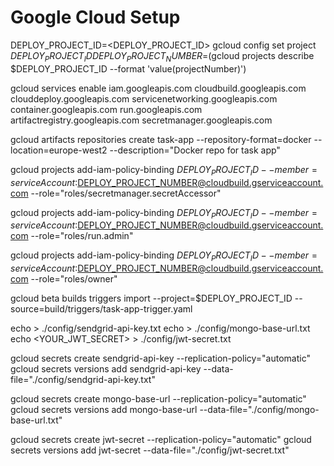# Google Cloud Setup

DEPLOY_PROJECT_ID=<DEPLOY_PROJECT_ID>
gcloud config set project $DEPLOY_PROJECT_ID
DEPLOY_PROJECT_NUMBER=$(gcloud projects describe $DEPLOY_PROJECT_ID --format 'value(projectNumber)')

gcloud services enable iam.googleapis.com cloudbuild.googleapis.com clouddeploy.googleapis.com servicenetworking.googleapis.com container.googleapis.com run.googleapis.com artifactregistry.googleapis.com secretmanager.googleapis.com

gcloud artifacts repositories create task-app --repository-format=docker --location=europe-west2 --description="Docker repo for task app"

gcloud projects add-iam-policy-binding $DEPLOY_PROJECT_ID --member=serviceAccount:$DEPLOY_PROJECT_NUMBER@cloudbuild.gserviceaccount.com --role="roles/secretmanager.secretAccessor"

gcloud projects add-iam-policy-binding $DEPLOY_PROJECT_ID --member=serviceAccount:$DEPLOY_PROJECT_NUMBER@cloudbuild.gserviceaccount.com --role="roles/run.admin"

gcloud projects add-iam-policy-binding $DEPLOY_PROJECT_ID --member=serviceAccount:$DEPLOY_PROJECT_NUMBER@cloudbuild.gserviceaccount.com --role="roles/owner"

gcloud beta builds triggers import --project=$DEPLOY_PROJECT_ID --source=build/triggers/task-app-trigger.yaml

echo <YOUR SENDGRID API KEY> > ./config/sendgrid-api-key.txt
echo <YOUR MONGO BASE URL> > ./config/mongo-base-url.txt
echo <YOUR_JWT_SECRET> > ./config/jwt-secret.txt

gcloud secrets create sendgrid-api-key --replication-policy="automatic"
gcloud secrets versions add sendgrid-api-key --data-file="./config/sendgrid-api-key.txt"

gcloud secrets create mongo-base-url --replication-policy="automatic"
gcloud secrets versions add mongo-base-url --data-file="./config/mongo-base-url.txt"

gcloud secrets create jwt-secret --replication-policy="automatic"
gcloud secrets versions add jwt-secret --data-file="./config/jwt-secret.txt"




<!-- 

BELOW IS FOR CLOUD DEPLOY.

gcloud projects add-iam-policy-binding $DEPLOY_PROJECT_ID --member=serviceAccount:$DEPLOY_PROJECT_NUMBER-compute@developer.gserviceaccount.com --role="roles/clouddeploy.jobRunner"

gcloud iam service-accounts add-iam-policy-binding $DEPLOY_PROJECT_NUMBER-compute@developer.gserviceaccount.com --member=serviceAccount:$DEPLOY_PROJECT_NUMBER-compute@developer.gserviceaccount.com --role="roles/iam.serviceAccountUser" --project=$DEPLOY_PROJECT_ID

gcloud projects add-iam-policy-binding $DEPLOY_PROJECT_ID --member=serviceAccount:$DEPLOY_PROJECT_NUMBER-compute@developer.gserviceaccount.com --role="roles/run.developer"

gcloud deploy apply --file=deploy/clouddeploy.yaml --region=europe-west2 --project=$DEPLOY_PROJECT_ID

gcloud deploy releases create test-release --skaffold-file=deploy/skaffold.yaml --project=$DEPLOY_PROJECT_ID --region=europe-west2 --delivery-pipeline=task-app --images=my-app-image=europe-west2-docker.pkg.dev/$_DEPLOY_PROJECT_ID/task-app/task-app-server -->